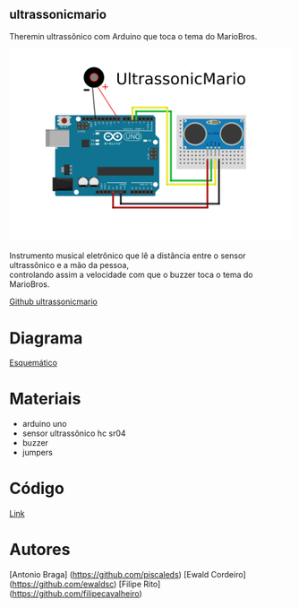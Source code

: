 ## ultrassonicmario

Theremin ultrassônico com Arduino que toca o tema do MarioBros.

![Image](https://raw.githubusercontent.com/santos-hacker-clube/ultrassonicmario/master/ultrassonicmario_theremin_arduino.png)

Instrumento musical eletrônico que lê a distância entre o sensor ultrassônico e a mão da pessoa,  
controlando assim a velocidade com que o buzzer toca o tema do MarioBros.

[Github ultrassonicmario](https://github.com/santos-hacker-clube/ultrassonicmario)

# Diagrama
[Esquemático](https://github.com/santos-hacker-clube/ultrassonicmario/blob/master/ultrassonicmario_theremin_arduino.png)

# Materiais
- arduino uno
- sensor ultrassônico hc sr04  
- buzzer 
- jumpers

# Código

[Link](https://github.com/santos-hacker-clube/ultrassonicmario/blob/master/arduino_ultrassonic_theremin_mario_code.ino) 

# Autores
[Antonio Braga] (https://github.com/piscaleds)
[Ewald Cordeiro] (https://github.com/ewaldsc)
[Filipe Rito] (https://github.com/filipecavalheiro)


